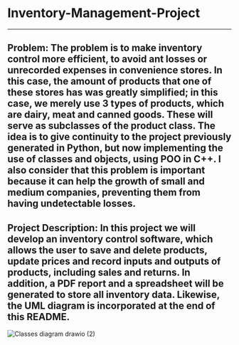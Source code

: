 # Inventory-Management-Project
------------------------------------------------------------------------------
Problem: The problem is to make inventory control more efficient, to avoid ant losses or unrecorded expenses in convenience stores. In this case, the amount of products that one of these stores has was greatly simplified; in this case, we merely use 3 types of products, which are dairy, meat and canned goods. These will serve as subclasses of the product class.
The idea is to give continuity to the project previously generated in Python, but now implementing the use of classes and objects, using POO in C++. I also consider that this problem is important because it can help the growth of small and medium companies, preventing them from having undetectable losses.
----
Project Description: In this project we will develop an inventory control software, which allows the user to save and delete products, update prices and record inputs and outputs of products, including sales and returns. In addition, a PDF report and a spreadsheet will be generated to store all inventory data. Likewise, the UML diagram is incorporated at the end of this README.
---------------------------------------------------


![Classes diagram drawio (2)](https://github.com/user-attachments/assets/3ff2c13e-753f-4fb6-aafc-56e0b409a2f9)



